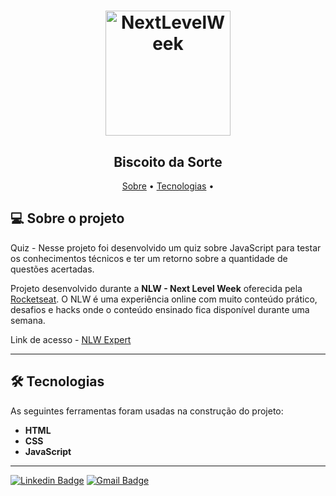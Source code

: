 <h1 align="center">
    <img width="200px" alt="NextLevelWeek" title="#NextLevelWeek" src="https://github.com/rocketseat-education/nlw-expert-html-css-js/blob/main/.github/logo.png?raw=true" />
</h1>

<h2 align="center">Biscoito da Sorte</h2>

<p align="center">
 <a href="#-sobre-o-projeto">Sobre</a> •
 <a href="#-tecnologias">Tecnologias</a> • 
</p>

## 💻 Sobre o projeto

Quiz - Nesse projeto foi desenvolvido um quiz sobre JavaScript para testar os conhecimentos técnicos e ter um retorno sobre a quantidade de questões acertadas.

Projeto desenvolvido durante a **NLW - Next Level Week** oferecida pela [Rocketseat](https://blog.rocketseat.com.br/primeira-next-level-week/).
O NLW é uma experiência online com muito conteúdo prático, desafios e hacks onde o conteúdo ensinado fica disponível durante uma semana.

Link de acesso - <a href="https://nlw-expert.netlify.app/">NLW Expert</a>

---

## 🛠 Tecnologias

As seguintes ferramentas foram usadas na construção do projeto:


- **HTML**
- **CSS**
- **JavaScript**

---


[![Linkedin Badge](https://img.shields.io/badge/-Alan-blue?style=flat-square&logo=Linkedin&logoColor=white&link=https://www.linkedin.com/in/alanfreitasbr01/)](https://www.linkedin.com/in/alanfreitasbr01/)
[![Gmail Badge](https://img.shields.io/badge/-freitasbr01@gmail.com-c14438?style=flat-square&logo=Gmail&logoColor=white&link=mailto:freitasbr01@gmail.com)](mailto:freitasbr01@gmail.com)

